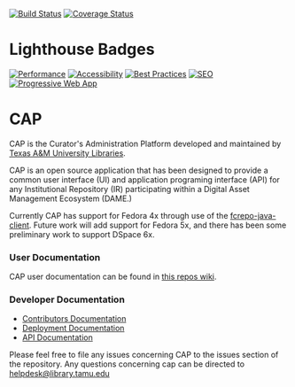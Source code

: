 [![Build Status](https://github.com/TAMULib/CAP/workflows/Build/badge.svg)](https://github.com/TAMULib/CAP/actions?query=workflow%3ABuild)
[![Coverage Status](https://coveralls.io/repos/github/TAMULib/CAP/badge.svg)](https://coveralls.io/github/TAMULib/CAP)
# Lighthouse Badges

[![Performance](https://tamulib.github.io/CAP/audit/assets/performance.svg)](https://tamulib.github.io/CAP/audit/#performance)
[![Accessibility](https://tamulib.github.io/CAP/audit/assets/accessibility.svg)](https://tamulib.github.io/CAP/audit/#accessibility)
[![Best Practices](https://tamulib.github.io/CAP/audit/assets/best-practices.svg)](https://tamulib.github.io/CAP/audit/#best-practices)
[![SEO](https://tamulib.github.io/CAP/audit/assets/seo.svg)](https://tamulib.github.io/CAP/audit/#seo)
[![Progressive Web App](https://tamulib.github.io/CAP/audit/assets/pwa.svg)](https://tamulib.github.io/CAP/audit/#pwa)

# CAP

CAP is the Curator's Administration Platform developed and maintained by [Texas A&M University Libraries](http://library.tamu.edu).

CAP is an open source application that has been designed to provide a common user interface (UI) and application programing interface (API) for any Institutional Repository (IR) participating within a Digital Asset Management Ecosystem (DAME.)

Currently CAP has support for Fedora 4x through use of the [fcrepo-java-client](https://github.com/fcrepo4-exts/fcrepo-java-client). Future work will add support for Fedora 5x, and there has been some preliminary work to support DSpace 6x.

### User Documentation

CAP user documentation can be found in [this repos wiki](https://github.com/TAMULib/CAP/wiki/User-Documentation).

### Developer Documentation

- [Contributors Documentation](https://github.com/TAMULib/Cap/blob/master/CONTRIBUTING.md)
- [Deployment Documentation](https://github.com/TAMULib/Cap/blob/master/DEPLOYING.md)
- [API Documentation](https://tamulib.github.io/CAP)

Please feel free to file any issues concerning CAP to the issues section of the repository. Any questions concerning cap can be directed to [helpdesk@library.tamu.edu]()
